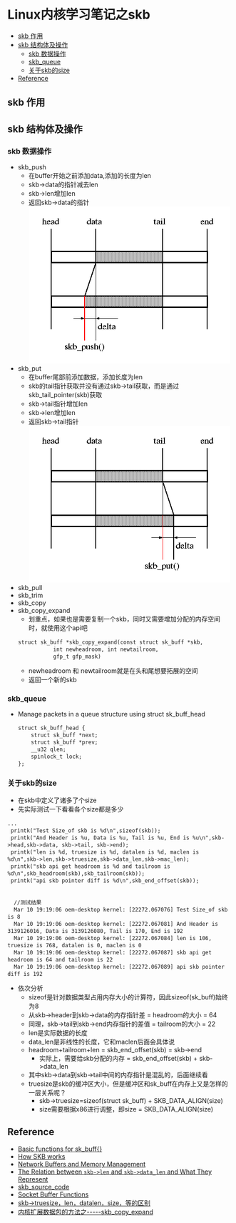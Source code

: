 # Linux内核学习笔记之skb

- [skb 作用](#skb-%e4%bd%9c%e7%94%a8)
- [skb 结构体及操作](#skb-%e7%bb%93%e6%9e%84%e4%bd%93%e5%8f%8a%e6%93%8d%e4%bd%9c)
  - [skb 数据操作](#skb-%e6%95%b0%e6%8d%ae%e6%93%8d%e4%bd%9c)
  - [skb_queue](#skbqueue)
  - [关于skb的size](#%e5%85%b3%e4%ba%8eskb%e7%9a%84size)
- [Reference](#reference)
## skb 作用
## skb 结构体及操作

### skb 数据操作
   - skb_push
     - 在buffer开始之前添加data,添加的长度为len
     - skb->data的指针减去len
     - skb->len增加len
     - 返回skb->data的指针
     ![skb_push](/images/skb_push.png)
   - skb_put
     - 在buffer尾部前添加数据，添加长度为len
     - skb的tail指针获取并没有通过skb->tail获取，而是通过skb_tail_pointer(skb)获取
     - skb->tail指针增加len
     - skb->len增加len
     - 返回skb->tail指针
     ![skb_put](/images/skb_put.png)
   - skb_pull
   - skb_trim
   - skb_copy
   - skb_copy_expand
     - 划重点，如果也是需要复制一个skb，同时又需要增加分配的内存空间时，就使用这个api吧
     ```
     struct sk_buff *skb_copy_expand(const struct sk_buff *skb,
				int newheadroom, int newtailroom,
				gfp_t gfp_mask)
     ```
     - newheadroom 和 newtailroom就是在头和尾想要拓展的空间
     - 返回一个新的skb
### skb_queue
   - Manage packets in a queue structure using struct sk_buff_head
     ```
     struct sk_buff_head {
         struct sk_buff *next;        
         struct sk_buff *prev;        
         __u32 qlen;        
         spinlock_t lock; 
     }; 
     ```
### 关于skb的size
   - 在skb中定义了诸多了个size
   - 先实际测试一下看看各个size都是多少
   ```
   ...
    printk("Test Size_of skb is %d\n",sizeof(skb));
   	printk("And Header is %u, Data is %u, Tail is %u, End is %u\n",skb->head,skb->data, skb->tail, skb->end);
   	printk("len is %d, truesize is %d, datalen is %d, maclen is %d\n",skb->len,skb->truesize,skb->data_len,skb->mac_len);
   	printk("skb api get headroom is %d and tailroom is %d\n",skb_headroom(skb),skb_tailroom(skb));
   	printk("api skb pointer diff is %d\n",skb_end_offset(skb));


     //测试结果
     Mar 10 19:19:06 oem-desktop kernel: [22272.067076] Test Size_of skb is 8
     Mar 10 19:19:06 oem-desktop kernel: [22272.067081] And Header is 3139126016, Data is 3139126080, Tail is 170, End is 192
     Mar 10 19:19:06 oem-desktop kernel: [22272.067084] len is 106, truesize is 768, datalen is 0, maclen is 0
     Mar 10 19:19:06 oem-desktop kernel: [22272.067087] skb api get headroom is 64 and tailroom is 22
     Mar 10 19:19:06 oem-desktop kernel: [22272.067089] api skb pointer diff is 192

   ```
   - 依次分析
     - sizeof是针对数据类型占用内存大小的计算符，因此sizeof(sk_buff)始终为8
     - 从skb->header到skb->data的内存指针差 = headroom的大小 = 64
     - 同理，skb->tail到skb->end内存指针的差值 = tailroom的大小 = 22
     - len是实际数据的长度
     - data_len是非线性的长度，它和maclen后面会具体说
     - headroom+tailroom+len = skb_end_offset(skb) = skb->end
       - 实际上，需要给skb分配的内存 = skb_end_offset(skb) + skb->data_len
     - 其中skb->data到skb->tail中间的内存指针是混乱的，后面继续看
     - truesize是skb的缓冲区大小，但是缓冲区和sk_buff在内存上又是怎样的一层关系呢？
       - skb->truesize=sizeof(struct sk_buff) + SKB_DATA_ALIGN(size)
       - size需要根据x86进行调整，即size = SKB_DATA_ALIGN(size)
  
## Reference
- [Basic functions for sk_buff{}](http://www.skbuff.net/skbbasic.html)
- [How SKB works](http://vger.kernel.org/~davem/skb_data.html)
- [Network Buffers and Memory Management](https://www.linuxjournal.com/article/1312)
- [The Relation between `skb->len` and `skb->data_len` and What They Represent](https://0x657573.wordpress.com/2010/11/22/the-relation-between-skb-len-and-skb-data_len-and-what-they-represent/)
- [skb_source_code](https://github.com/torvalds/linux/blob/master/net/core/skbuff.c)
- [Socket Buffer Functions](https://www.fsl.cs.sunysb.edu/kernel-api/re498.html)
- [skb->truesize，len，datalen，size，等的区别](http://blog.chinaunix.net/uid-26029760-id-1746557.html)
- [内核扩展数据包的方法之-----skb_copy_expand
](https://blog.csdn.net/NW_NW_NW/article/details/73251901)


